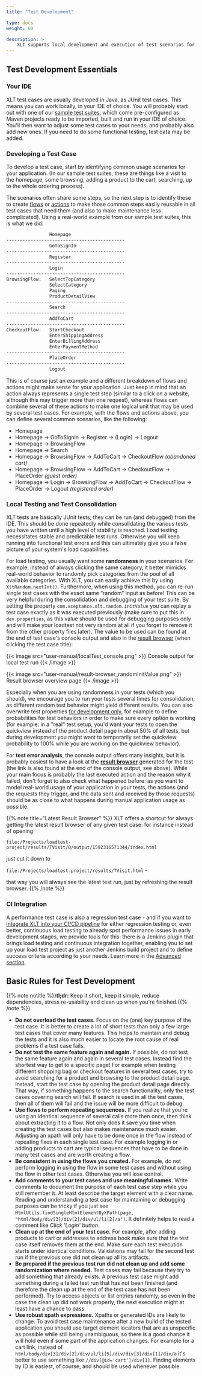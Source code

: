 ```yaml
---
title: "Test Development"

type: docs
weight: 60

description: >
    XLT supports local development and execution of test scenarios for faster development and debugging
---
```


## Test Development Essentials

### Your IDE

XLT test cases are usually developed in Java, as JUnit test cases. This means you can work locally, in your IDE of choice. You will probably start out with one of our [sample test suites](../../test-suites), which come pre-configured as Maven projects ready to be imported, built and run in your IDE of choice. You'll then want to adjust some test cases to your needs, and probably also add new ones. If you need to do some functional testing, test data may be added.

### Developing a Test Case

To develop a test case, start by identifying common usage scenarios for your application. (In our sample test suites, these are things like a visit to the homepage, some browsing, adding a product to the cart, searching, up to the whole ordering process).

The scenarios often share some steps, so the next step is to identify these to create [flows](../../11-glossary/#flow-xlt) or [actions](../../11-glossary/#action-xlt) to make those common steps easily reusable in all test cases that need them (and also to make maintenance less complicated). Using a real-world example from our sample test suites, this is what we did:

```txt
				Homepage
--------------------------------------------
				GoToSignIn
--------------------------------------------
				Register
--------------------------------------------
				Login
--------------------------------------------
BrowsingFlow:	SelectTopCategory
				SelectCategory
				Paging
				ProductDetailView
--------------------------------------------
				Search
--------------------------------------------
				AddToCart
--------------------------------------------
CheckoutFlow:	StartCheckout
				EnterShippingAddress
				EnterBillingAddress
				EnterPaymentMethod
--------------------------------------------
				PlaceOrder
--------------------------------------------
				Logout
```

This is of course just an example and a different breakdown of flows and actions might make sense for your application. Just keep in mind that an action always represents a single test step (similar to a click on a website, although this may trigger more than one request), whereas flows can combine several of these actions to make one logical unit that may be used by several test cases. For example, with the flows and actions above, you can define several common scenarios, like the following:

* Homepage
* Homepage → GoToSignin → Register → (Login) → Logout
* Homepage → BrowsingFlow
* Homepage → Search
* Homepage → BrowsingFlow → AddToCart → CheckoutFlow _(abandoned cart)_
* Homepage → BrowsingFlow → AddToCart → CheckoutFlow → PlaceOrder _(guest order)_
* Homepage → Login → BrowsingFlow → AddToCart → CheckoutFlow → PlaceOrder → Logout _(registered order)_

### Local Testing and Test Consolidation

XLT tests are basically JUnit tests; they can be run (and debugged) from the IDE. This should be done repeatedly while consolidating the various tests you have written until a high level of stability is reached. Load testing necessitates stable and predictable test runs. Otherwise you will keep running into functional test errors and this can ultimately give you a false picture of your system's load capabilities.

For load testing, you usually want some **randomness** in your scenarios. For example, instead of always clicking the same category, it better mimicks real-world behavior to randomly pick categories from the pool of all available categories. With XLT, you can easily achieve this by using `XltRandom.nextInt()`. Furthermore, when using this method, you can re-run single test cases with the exact same “random” input as before! This can be very helpful during the consolidation and debugging of your test suite. By setting the property `com.xceptance.xlt.random.initValue` you can replay a test case exactly as it was executed previously (make sure to put this in `dev.properties`, as this value should be used for debugging purposes only and will make your loadtest not very random at all if you forget to remove it from the other property files later). The value to be used can be found at the end of test case's console output and also in the [result browser](../440-result-browser/#using-the-result-browser) (when clicking the test case title):

{{< image src="user-manual/localTest_console.png" >}}
Console output for local test run
{{< /image >}}

{{< image src="user-manual/result-browser_randomInitValue.png" >}}
Result browser overview page
{{< /image >}}

Especially when you are using randomness in your tests (which you should), we encourage you to run your tests several times for consolidation, as different random test behavior might yield different results. You can also overwrite test properties [for development only](../480-test-suite-configuration/#development-environment-configuration), for example to define probabilities for test behaviors in order to make sure every option is working (for example: in a "real" test setup, you'd want your tests to open the quickview instead of the product detail page in about 50% of all tests, but during development you might want to temporarily set the quickview probability to 100% while you are working on the quickview behavior).

For **test error analysis**, the console output offers many insights, but it is probably easiest to have a look at the [**result browser**](../440-result-browser/) generated for the test (the link is also found at the end of the console output, see above). While your main focus is probably the last executed action and the reason why it failed, don't forget to also check what happened before: as you want to model real-world usage of your application in your tests, the actions (and the requests they trigger, and the data sent and received by those requests) should be as close to what happens during manual application usage as possible.

{{% note title="Latest Result Browser" %}}
XLT offers a shortcut for always getting the latest result browser of any given test case: for instance instead of opening

`file:/Projects/loadtest-project/results/TVisit/0/output/1592316571344/index.html`

just cut it down to

`file:/Projects/loadtest-project/results/TVisit.html` -

that way you will always see the latest test run, just by refreshing the result browser.
{{% /note %}}

### CI Integration

A performance test case is also a regression test case - and if you want to [integrate XLT into your CI/CD pipeline](../../advanced/080-ci-cd/) for either regression testing or, even better, continuous load testing to already spot performance issues in early development stages, we provide tools for this: there is a Jenkins plugin that brings load testing and continuous integration together, enabling you to set up your load test project as just another Jenkins build project and to define success criteria according to your needs. Learn more in the [Advanced section](../../advanced/080-ci-cd/).

## Basic Rules for Test Development

{{% note notitle %}}**tl;dr:** Keep it short, keep it simple, reduce dependencies, stress re-usability and clean up when you're finished.{{% /note %}}

* **Do not overload the test cases.** Focus on the (one) key purpose of the test case. It is better to create a lot of short tests than only a few large test cases that cover many features. This helps to maintain and debug the tests and it is also much easier to locate the root cause of real problems if a test case fails.
* **Do not test the same feature again and again.** If possible, do not test the same feature again and again in several test cases. Instead find the shortest way to get to a specific page! For example when testing different shopping bag or checkout features in several test cases, try to avoid searching for a product and browsing to the product detail page. Instead, start the test case by opening the product detail page directly. That way, if something happens to the search functionality, only the test cases covering search will fail. If search is used in all the test cases, then all of them will fail and the issue will be more difficult to debug.
* **Use flows to perform repeating sequences.** If you realize that you're using an identical sequence of several calls more then once, then think about extracting it to a flow. Not only does it save you time when creating the test cases but also makes maintenance much easier. Adjusting an xpath will only have to be done once in the flow instead of repeating fixes in each single test case. For example logging in or adding products to cart are typical sequences that have to be done in many test cases and are worth creating a flow.
* **Be consistent in using the flows you created.** For example, do not perform logging in using the flow in some test cases and without using the flow in other test cases. Otherwise you will lose control.
* **Add comments to your test cases and use meaningful names.** Write comments to document the purpose of each test case step while you still remember it. At least describe the target element with a clear name. Reading and understanding a test case for maintaining or debugging purposes can be tricky if you just see `HtmlUtils.findSingleHtmlElementByXPath(page, "html/body/div[3]/div[2]/div/ul/li[2]/a")`. It definitely helps to read a comment like _Click 'Login' button_.
* **Clean up at the end of your test case.** For example, after adding products to cart or addresses to address book make sure that the test case itself removes them at the end. Make sure each test execution starts under identical conditions. Validations may fail for the second test run if the previous one did not clean up all its artifacts.
* **Be prepared if the previous test run did not clean up and add some randomization where needed.** Test cases may fail because they try to add something that already exists. A previous test case might add something during a failed test run that has not been finished (and therefore the clean up at the end of the test case has not been performed). Try to access objects or list entries randomly, so even in the case the clean up did not work properly, the next execution might at least have a chance to pass.
* **Use robust xpath expressions.** Xpaths or generated IDs are likely to change. To avoid test case maintenance after a new build of the tested application you should use target element locators that are as unspecific as possible while still being unambiguous, so there is a good chance it will hold even if some part of the application changes. For example for a cart link, instead of `html/body/div[3]/div[2]/div/ul/li[5]/div/div[3]/div[1]/div/a`
it's better to use something like `//div[@id='cart']/div[1]`. Finding elements by ID is easiest, of course, and should be used whenever possible.
